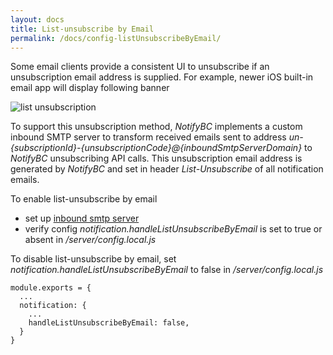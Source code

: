 ```yaml
---
layout: docs
title: List-unsubscribe by Email
permalink: /docs/config-listUnsubscribeByEmail/
---
```


Some email clients provide a consistent UI to unsubscribe if an unsubscription email address is supplied. For example, newer iOS built-in email app will display following banner

<img :src="$withBase('/img/list-unsubscription.png')" alt="list unsubscription">

To support this unsubscription method, *NotifyBC* implements a custom inbound SMTP server to transform received emails sent to address *un-{subscriptionId}-{unsubscriptionCode}@{inboundSmtpServerDomain}* to *NotifyBC* unsubscribing API calls. This unsubscription email address is generated by *NotifyBC* and set in header *List-Unsubscribe* of all notification emails.

To enable list-unsubscribe by email

* set up [inbound smtp server](../config-inboundSmtpServer/)
* verify config *notification.handleListUnsubscribeByEmail* is set to true or absent in */server/config.local.js*

To disable list-unsubscribe by email, set *notification.handleListUnsubscribeByEmail* to false in */server/config.local.js*

```
module.exports = {
  ...
  notification: {
    ...
    handleListUnsubscribeByEmail: false,
  }
}
```
